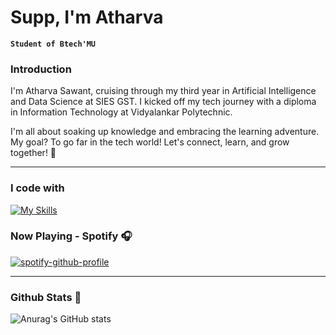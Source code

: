 
# Supp, I'm Atharva 



**`Student of Btech'MU`**
### Introduction

I'm Atharva Sawant, cruising through my third year in Artificial Intelligence and Data Science at SIES GST. I kicked off my tech journey with a diploma in Information Technology at Vidyalankar Polytechnic.

I'm all about soaking up knowledge and embracing the learning adventure. My goal? To go far in the tech world! Let's connect, learn, and grow together! 🚀
<br>

---

### I code with
[![My Skills](https://skillicons.dev/icons?i=java,py,js,react,html,css,vscode&theme=dark)](https://skillicons.dev)

### Now Playing - Spotify 🎧
[![spotify-github-profile](https://spotify-github-profile.kittinanx.com/api/view?uid=31fdcavvejfkunwaz4h34rttpugq&cover_image=true&theme=default&show_offline=false&background_color=121212&interchange=true&bar_color=53b14f&bar_color_cover=true)](https://spotify-github-profile.kittinanx.com/api/view?uid=31fdcavvejfkunwaz4h34rttpugq&redirect=true)
  </div>
  
---

### Github Stats 🔰
![Anurag's GitHub stats](https://github-readme-stats.vercel.app/api?username=Satharva2004&theme=catppuccin_mocha&show_icons=true)
